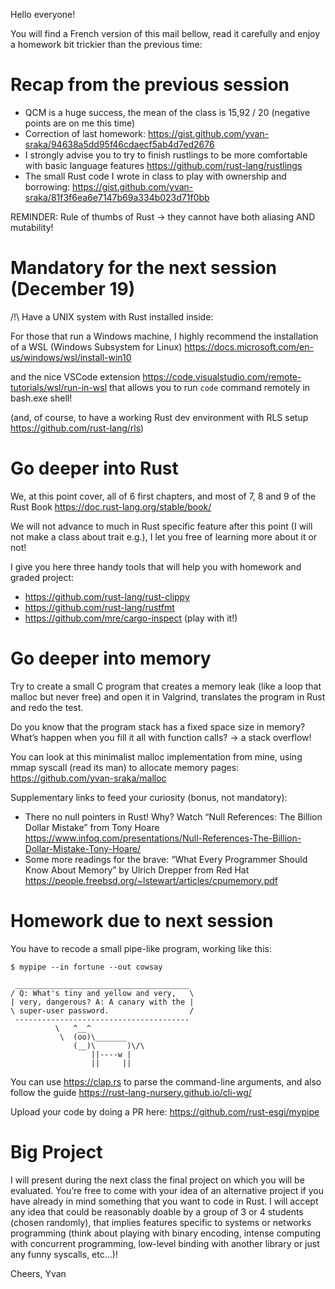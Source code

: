 Hello everyone!

You will find a French version of this mail bellow, read it carefully and enjoy a homework bit trickier than the previous time:


# Recap from the previous session

- QCM is a huge success, the mean of the class is 15,92 / 20 (negative points are on me this time)
- Correction of last homework: <https://gist.github.com/yvan-sraka/94638a5dd95f46cdaecf5ab4d7ed2676>
- I strongly advise you to try to finish rustlings to be more comfortable with basic language features <https://github.com/rust-lang/rustlings>
- The small Rust code I wrote in class to play with ownership and borrowing: <https://gist.github.com/yvan-sraka/81f3f6ea6e7147b69a334b023d71f0bb>

REMINDER: Rule of thumbs of Rust -> they cannot have both aliasing AND mutability!


# Mandatory for the next session (December 19)

/!\ Have a UNIX system with Rust installed inside:

For those that run a Windows machine, I highly recommend the installation of a WSL (Windows Subsystem for Linux) <https://docs.microsoft.com/en-us/windows/wsl/install-win10>

and the nice VSCode extension <https://code.visualstudio.com/remote-tutorials/wsl/run-in-wsl> that allows you to run `code` command remotely in bash.exe shell!

(and, of course, to have a working Rust dev environment with RLS setup <https://github.com/rust-lang/rls>)


# Go deeper into Rust

We, at this point cover, all of 6 first chapters, and most of 7, 8 and 9 of the Rust Book <https://doc.rust-lang.org/stable/book/>

We will not advance to much in Rust specific feature after this point (I will not make a class about trait e.g.), I let you free of learning more about it or not!

I give you here three handy tools that will help you with homework and graded project:
- <https://github.com/rust-lang/rust-clippy>
- <https://github.com/rust-lang/rustfmt>
- <https://github.com/mre/cargo-inspect> (play with it!)


# Go deeper into memory

Try to create a small C program that creates a memory leak (like a loop that malloc but never free) and open it in Valgrind, translates the program in Rust and redo the test.

Do you know that the program stack has a fixed space size in memory? What’s happen when you fill it all with function calls? -> a stack overflow!

You can look at this minimalist malloc implementation from mine, using mmap syscall (read its man) to allocate memory pages: <https://github.com/yvan-sraka/malloc>

Supplementary links to feed your curiosity (bonus, not mandatory):

- There no null pointers in Rust! Why? Watch “Null References: The Billion Dollar Mistake” from Tony Hoare <https://www.infoq.com/presentations/Null-References-The-Billion-Dollar-Mistake-Tony-Hoare/>
- Some more readings for the brave: “What Every Programmer Should Know About Memory” by Ulrich Drepper from Red Hat <https://people.freebsd.org/~lstewart/articles/cpumemory.pdf>


# Homework due to next session

You have to recode a small pipe-like program, working like this:

```shell
$ mypipe --in fortune --out cowsay
```

```
 _______________________________________
/ Q: What's tiny and yellow and very,   \
| very, dangerous? A: A canary with the |
\ super-user password.                  /
 ---------------------------------------
          \   ^__^
           \  (oo)\_______
              (__)\       )\/\
                  ||----w |
                  ||     ||
```

You can use <https://clap.rs> to parse the command-line arguments, and also follow the guide <https://rust-lang-nursery.github.io/cli-wg/>

Upload your code by doing a PR here: <https://github.com/rust-esgi/mypipe>


# Big Project

I will present during the next class the final project on which you will be evaluated. You’re free to come with your idea of an alternative project if you have already in mind something that you want to code in Rust. I will accept any idea that could be reasonably doable by a group of 3 or 4 students (chosen randomly), that implies features specific to systems or networks programming (think about playing with binary encoding, intense computing with concurrent programming, low-level binding with another library or just any funny syscalls, etc…)!

Cheers, Yvan